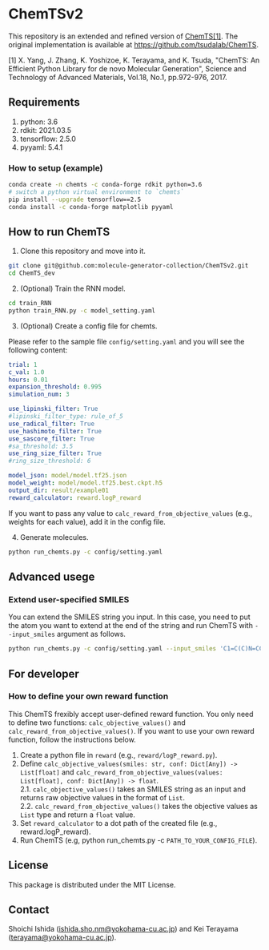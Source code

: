 # ChemTSv2

This repository is an extended and refined version of [ChemTS[1]](https://www.tandfonline.com/doi/full/10.1080/14686996.2017.1401424). The original implementation is available at https://github.com/tsudalab/ChemTS.

[1] X. Yang, J. Zhang, K. Yoshizoe, K. Terayama, and K. Tsuda, "ChemTS: An Efficient Python Library for de novo Molecular Generation", Science and Technology of Advanced Materials, Vol.18, No.1, pp.972-976, 2017.

## Requirements

1. python: 3.6
2. rdkit: 2021.03.5
3. tensorflow: 2.5.0
4. pyyaml: 5.4.1

### How to setup (example)

```bash
conda create -n chemts -c conda-forge rdkit python=3.6
# switch a python virtual environment to `chemts`
pip install --upgrade tensorflow==2.5
conda install -c conda-forge matplotlib pyyaml
```

## How to run ChemTS

1. Clone this repository and move into it.

```bash
git clone git@github.com:molecule-generator-collection/ChemTSv2.git
cd ChemTS_dev
```

2. (Optional) Train the RNN model.

```bash
cd train_RNN
python train_RNN.py -c model_setting.yaml
```

3. (Optional) Create a config file for chemts.

Please refer to the sample file `config/setting.yaml` and you will see the following content:

```yaml
trial: 1
c_val: 1.0
hours: 0.01
expansion_threshold: 0.995
simulation_num: 3

use_lipinski_filter: True
#lipinski_filter_type: rule_of_5
use_radical_filter: True
use_hashimoto_filter: True
use_sascore_filter: True
#sa_threshold: 3.5
use_ring_size_filter: True
#ring_size_threshold: 6

model_json: model/model.tf25.json
model_weight: model/model.tf25.best.ckpt.h5
output_dir: result/example01
reward_calculator: reward.logP_reward
```

If you want to pass any value to `calc_reward_from_objective_values` (e.g., weights for each value), add it in the config file.

4. Generate molecules.

```bash
python run_chemts.py -c config/setting.yaml
```

## Advanced usege

### Extend user-specified SMILES

You can extend the SMILES string you input.
In this case, you need to put the atom you want to extend at the end of the string and run ChemTS with `--input_smiles` argument as follows.

```bash
python run_chemts.py -c config/setting.yaml --input_smiles 'C1=C(C)N=CC(N)=C1C'
```

## For developer

### How to define your own reward function

This ChemTS frexibly accept user-defined reward function. 
You only need to define two functions: `calc_objective_values()` and `calc_reward_from_objective_values()`.
If you want to use your own reward function, follow the instructions below.

1. Create a python file in `reward` (e.g., `reward/logP_reward.py`).
2. Define `calc_objective_values(smiles: str, conf: Dict[Any]) -> List[float]` and `calc_reward_from_objective_values(values: List[float], conf: Dict[Any]) -> float`.  
   2.1. `calc_objective_values()` takes an SMILES string as an input and returns raw objective values in the format of `List`.  
   2.2. `calc_reward_from_objective_values()` takes the objective values as `List` type and return a `float` value.  
3. Set `reward_calculator` to a dot path of the created file (e.g., reward.logP_reward).
4. Run ChemTS (e.g, python run_chemts.py -c `PATH_TO_YOUR_CONFIG_FILE`).

## License

This package is distributed under the MIT License.

## Contact
Shoichi Ishida (ishida.sho.nm@yokohama-cu.ac.jp) and Kei Terayama (terayama@yokohama-cu.ac.jp).

